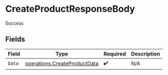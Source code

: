 # CreateProductResponseBody

Success


## Fields

| Field                                                                        | Type                                                                         | Required                                                                     | Description                                                                  |
| ---------------------------------------------------------------------------- | ---------------------------------------------------------------------------- | ---------------------------------------------------------------------------- | ---------------------------------------------------------------------------- |
| `Data`                                                                       | [operations.CreateProductData](../../models/operations/createproductdata.md) | :heavy_check_mark:                                                           | N/A                                                                          |